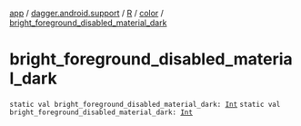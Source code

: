 [app](../../../index.md) / [dagger.android.support](../../index.md) / [R](../index.md) / [color](index.md) / [bright_foreground_disabled_material_dark](./bright_foreground_disabled_material_dark.md)

# bright_foreground_disabled_material_dark

`static val bright_foreground_disabled_material_dark: `[`Int`](https://kotlinlang.org/api/latest/jvm/stdlib/kotlin/-int/index.html)
`static val bright_foreground_disabled_material_dark: `[`Int`](https://kotlinlang.org/api/latest/jvm/stdlib/kotlin/-int/index.html)